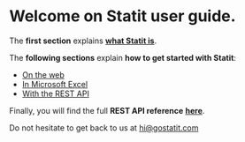 # **Welcome on Statit user guide**.

The **first section** explains [**what Statit is**](what_is.md).

The **following sections** explain **how to get started with Statit**:

* [On the web](gs/web.md)
* [In Microsoft Excel](gs/excel.md)
* [With the REST API ](gs/api_rest.md)

Finally, you will find the full **REST API reference** [**here**](reference/api_rest.md).

Do not hesitate to get back to us at [hi@gostatit.com](mailto:hi@gostatit.com)

